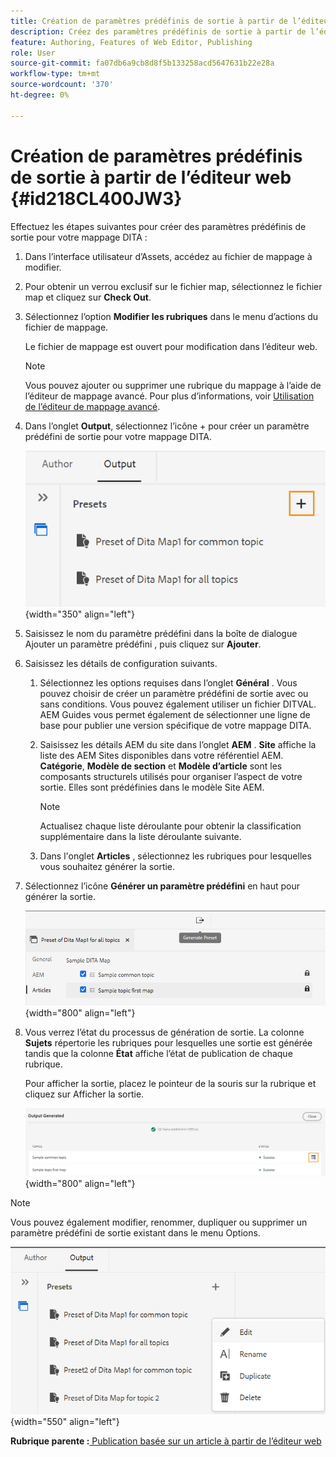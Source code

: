 ```yaml
---
title: Création de paramètres prédéfinis de sortie à partir de l’éditeur web
description: Créez des paramètres prédéfinis de sortie à partir de l’éditeur web. Découvrez comment modifier, renommer, dupliquer et supprimer un paramètre prédéfini de sortie dans AEM Guides.
feature: Authoring, Features of Web Editor, Publishing
role: User
source-git-commit: fa07db6a9cb8d8f5b133258acd5647631b22e28a
workflow-type: tm+mt
source-wordcount: '370'
ht-degree: 0%

---
```


# Création de paramètres prédéfinis de sortie à partir de l’éditeur web {#id218CL400JW3}

Effectuez les étapes suivantes pour créer des paramètres prédéfinis de sortie pour votre mappage DITA :

1. Dans l’interface utilisateur d’Assets, accédez au fichier de mappage à modifier.

1. Pour obtenir un verrou exclusif sur le fichier map, sélectionnez le fichier map et cliquez sur **Check Out**.

1. Sélectionnez l’option **Modifier les rubriques** dans le menu d’actions du fichier de mappage.

   Le fichier de mappage est ouvert pour modification dans l’éditeur web.

   >[!NOTE]
   >
   > Vous pouvez ajouter ou supprimer une rubrique du mappage à l’aide de l’éditeur de mappage avancé. Pour plus d’informations, voir [Utilisation de l’éditeur de mappage avancé](map-editor-advanced-map-editor.md#).

1. Dans l’onglet **Output**, sélectionnez l’icône + pour créer un paramètre prédéfini de sortie pour votre mappage DITA.

   ![](images/output-tab-preset_cs.png){width="350" align="left"}

1. Saisissez le nom du paramètre prédéfini dans la boîte de dialogue Ajouter un paramètre prédéfini , puis cliquez sur **Ajouter**.

1. Saisissez les détails de configuration suivants.

   1. Sélectionnez les options requises dans l’onglet **Général** . Vous pouvez choisir de créer un paramètre prédéfini de sortie avec ou sans conditions. Vous pouvez également utiliser un fichier DITVAL. AEM Guides vous permet également de sélectionner une ligne de base pour publier une version spécifique de votre mappage DITA.
   1. Saisissez les détails AEM du site dans l’onglet **AEM** . **Site** affiche la liste des AEM Sites disponibles dans votre référentiel AEM. **Catégorie**, **Modèle de section** et **Modèle d’article** sont les composants structurels utilisés pour organiser l’aspect de votre sortie. Elles sont prédéfinies dans le modèle Site AEM.

      >[!NOTE]
      >
      > Actualisez chaque liste déroulante pour obtenir la classification supplémentaire dans la liste déroulante suivante.

   1. Dans l&#39;onglet **Articles** , sélectionnez les rubriques pour lesquelles vous souhaitez générer la sortie.
1. Sélectionnez l’icône **Générer un paramètre prédéfini** en haut pour générer la sortie.

   ![](images/add-preset-articles-tab_cs.png){width="800" align="left"}

1. Vous verrez l’état du processus de génération de sortie. La colonne **Sujets** répertorie les rubriques pour lesquelles une sortie est générée tandis que la colonne **État** affiche l’état de publication de chaque rubrique.

   Pour afficher la sortie, placez le pointeur de la souris sur la rubrique et cliquez sur Afficher la sortie.

   ![](images/add-preset-output-generated_cs.png){width="800" align="left"}


>[!NOTE]
>
> Vous pouvez également modifier, renommer, dupliquer ou supprimer un paramètre prédéfini de sortie existant dans le menu Options.

![](images/edit-preset_cs.png){width="550" align="left"}

**Rubrique parente :**[ Publication basée sur un article à partir de l’éditeur web](web-editor-article-publishing.md)

